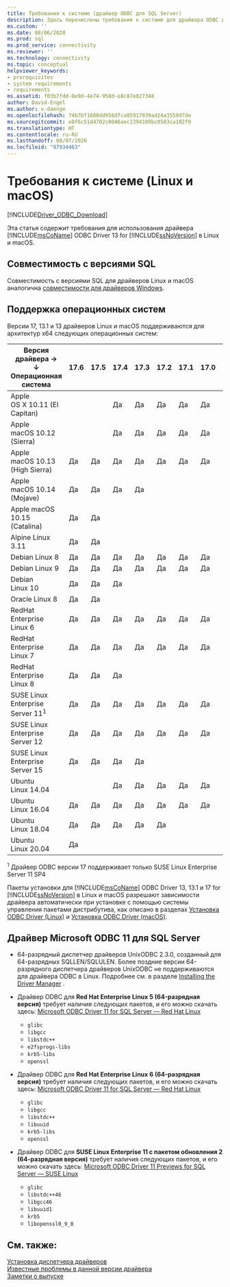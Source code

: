 ```yaml
---
title: Требования к системе (драйвер ODBC для SQL Server)
description: Здесь перечислены требования к системе для драйвера ODBC для SQL Server на Linux и macOS.
ms.custom: ''
ms.date: 08/06/2020
ms.prod: sql
ms.prod_service: connectivity
ms.reviewer: ''
ms.technology: connectivity
ms.topic: conceptual
helpviewer_keywords:
- prerequisites
- system requirements
- requirements
ms.assetid: f03b7fdd-0e9d-4e74-958d-e8c87e027348
author: David-Engel
ms.author: v-daenge
ms.openlocfilehash: 74b7bf1680dd956dfca85917939ad24a3559d7de
ms.sourcegitcommit: e8f6c51d4702c0046aec1394109bc0503ca182f0
ms.translationtype: HT
ms.contentlocale: ru-RU
ms.lasthandoff: 08/07/2020
ms.locfileid: "87934463"
---
```

# <a name="system-requirements-linux-and-macos"></a>Требования к системе (Linux и macOS)

[!INCLUDE[Driver_ODBC_Download](../../../includes/driver_odbc_download.md)]

Эта статья содержит требования для использования драйвера [!INCLUDE[msCoName](../../../includes/msconame_md.md)] ODBC Driver 13 for [!INCLUDE[ssNoVersion](../../../includes/ssnoversion-md.md)] в Linux и macOS.

## <a name="sql-version-compatibility"></a>Совместимость с версиями SQL

Совместимость с версиями SQL для драйверов Linux и macOS аналогична [совместимости для драйверов Windows](../windows/system-requirements-installation-and-driver-files.md#sql-version-compatibility).

## <a name="operating-system-support"></a>Поддержка операционных систем

Версии 17, 13.1 и 13 драйверов Linux и macOS поддерживаются для архитектур x64 следующих операционных систем:

|Версия драйвера&nbsp;&#8594;<br />&#8595; Операционная система     |17.6|17.5|17.4|17.3|17.2|17.1|17.0|Версия 13.1|13|
|-------------------------------|----|----|----|----|----|----|----|----|---|
|Apple OS X 10.11 (El Capitan)  |    |    |Да |Да |Да |Да |Да |Да |Да|
|Apple macOS 10.12 (Sierra)     |    |    |Да |Да |Да |Да |Да |Да |Да|
|Apple macOS 10.13 (High Sierra)|Да |Да |Да |Да |Да |Да |Да |Да |Да|
|Apple macOS 10.14 (Mojave)     |Да |Да |Да |Да |    |    |    |    |   |
|Apple macOS 10.15 (Catalina)   |Да |Да |    |    |    |    |    |    |   |
|Alpine Linux 3.11              |Да |Да |    |    |    |    |    |    |   |
|Debian Linux 8                 |Да |Да |Да |Да |Да |Да |Да |Да |Да|
|Debian Linux 9                 |Да |Да |Да |Да |Да |Да |Да |Да |Да|
|Debian Linux 10                |Да |Да |Да |    |    |    |    |    |   |
|Oracle Linux 8                 |Да |Да |    |    |    |    |    |    |   |
|RedHat Enterprise Linux 6      |Да |Да |Да |Да |Да |Да |Да |Да |Да|
|RedHat Enterprise Linux 7      |Да |Да |Да |Да |Да |Да |Да |Да |Да|
|RedHat Enterprise Linux 8      |Да |Да |Да |    |    |    |    |    |   |
|SUSE Linux Enterprise Server 11<sup>1</sup>|Да |Да |Да |Да |Да |Да |Да |Да |Да|
|SUSE Linux Enterprise Server 12|Да |Да |Да |Да |Да |Да |Да |Да |Да|
|SUSE Linux Enterprise Server 15|Да |Да |Да |Да |    |    |    |    |   |
|Ubuntu Linux 14.04             |    |    |Да |Да |Да |Да |Да |Да |Да|
|Ubuntu Linux 16.04             |Да |Да |Да |Да |Да |Да |Да |Да |Да|
|Ubuntu Linux 18.04             |Да |Да |Да |Да |Да |    |    |    |   |
|Ubuntu Linux 20.04             |Да |    |    |    |    |    |    |    |   |

<sup>1</sup> Драйвер ODBC версии 17 поддерживает только SUSE Linux Enterprise Server 11 SP4

Пакеты установки для [!INCLUDE[msCoName](../../../includes/msconame_md.md)] ODBC Driver 13, 13.1 и 17 for [!INCLUDE[ssNoVersion](../../../includes/ssnoversion-md.md)] в Linux и macOS разрешают зависимости драйвера автоматически при установке с помощью системы управления пакетами дистрибутива, как описано в разделах [Установка ODBC Driver (Linux)](installing-the-microsoft-odbc-driver-for-sql-server.md) и [Установка ODBC Driver (macOS)](install-microsoft-odbc-driver-sql-server-macos.md).

## <a name="microsoft-odbc-driver-11-for-sql-server"></a>Драйвер Microsoft ODBC 11 для SQL Server  
  
* 64-разрядный диспетчер драйверов UnixODBC 2.3.0, созданный для 64-разрядных SQLLEN/SQLULEN. Более поздние версии 64-разрядного диспетчера драйверов UnixODBC не поддерживаются для драйвера ODBC в Linux. Подробнее см. в разделе [Installing the Driver Manager](../../../connect/odbc/linux-mac/installing-the-driver-manager.md) .  
  
* Драйвер ODBC для **Red Hat Enterprise Linux 5 (64-разрядная версия)** требует наличия следующих пакетов, и его можно скачать здесь: [Microsoft ODBC Driver 11 for SQL Server — Red Hat Linux](https://go.microsoft.com/fwlink/?LinkId=267321)  
  * `glibc`  
  * `libgcc`  
  * `libstdc++`  
  * `e2fsprogs-libs`  
  * `krb5-libs`  
  * `openssl`  
  
* Драйвер ODBC для **Red Hat Enterprise Linux 6 (64-разрядная версия)** требует наличия следующих пакетов, и его можно скачать здесь: [Microsoft ODBC Driver 11 for SQL Server — Red Hat Linux](https://go.microsoft.com/fwlink/?LinkId=267321)  
  * `glibc`  
  * `libgcc`  
  * `libstdc++`  
  * `libuuid`  
  * `krb5-libs`  
  * `openssl`  
  
* Драйвер ODBC для **SUSE Linux Enterprise 11 с пакетом обновления 2 (64-разрядная версия)** требует наличия следующих пакетов, и его можно скачать здесь: [Microsoft ODBC Driver 11 Previews for SQL Server — SUSE Linux](https://go.microsoft.com/fwlink/?LinkId=264916)  
  * `glibc`  
  * `libstdc++46`  
  * `libgcc46`  
  * `libuuid1`  
  * `krb5`  
  * `libopenssl0_9_8`  
  
## <a name="see-also"></a>См. также:

[Установка диспетчера драйверов](../../../connect/odbc/linux-mac/installing-the-driver-manager.md)  
[Известные проблемы в данной версии драйвера](../../../connect/odbc/linux-mac/known-issues-in-this-version-of-the-driver.md)  
[Заметки о выпуске](../../../connect/odbc/linux-mac/release-notes-odbc-sql-server-linux-mac.md)  
